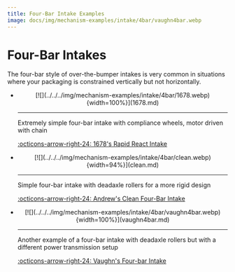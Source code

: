 ```yaml
---
title: Four-Bar Intake Examples
image: docs/img/mechanism-examples/intake/4bar/vaughn4bar.webp
---
```


# Four-Bar Intakes

The four-bar style of over-the-bumper intakes is very common in situations where your packaging is constrained vertically but not horizontally.

<div class="grid cards" markdown>

-   <center>[![](../../../img/mechanism-examples/intake/4bar/1678.webp){width=100%}](1678.md)</center>

    ---

    Extremely simple four-bar intake with compliance wheels, motor driven with chain
    
    [:octicons-arrow-right-24: 1678's Rapid React Intake](1678.md)

-   <center>[![](../../../img/mechanism-examples/intake/4bar/clean.webp){width=94%}](clean.md)</center>

    ---

    Simple four-bar intake with deadaxle rollers for a more rigid design
    
    [:octicons-arrow-right-24: Andrew's Clean Four-Bar Intake](clean.md)

-   <center>[![](../../../img/mechanism-examples/intake/4bar/vaughn4bar.webp){width=100%}](vaughn4bar.md)</center>

    ---

    Another example of a four-bar intake with deadaxle rollers but with a different power transmission setup
    
    [:octicons-arrow-right-24: Vaughn's Four-bar Intake](vaughn4bar.md)

</div>

<br>